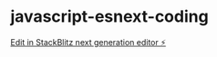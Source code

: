 # javascript-esnext-coding

[Edit in StackBlitz next generation editor ⚡️](https://stackblitz.com/~/github.com/akhileshojha/javascript-esnext-coding)
